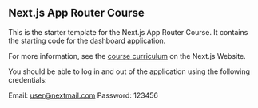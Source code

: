 ## Next.js App Router Course

This is the starter template for the Next.js App Router Course. It contains the starting code for the dashboard application.

For more information, see the [course curriculum](https://nextjs.org/learn) on the Next.js Website.

You should be able to log in and out of the application using the following credentials:

Email: user@nextmail.com
Password: 123456
